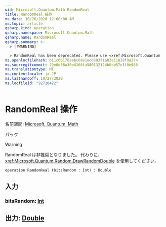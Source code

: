 ```yaml
---
uid: Microsoft.Quantum.Math.RandomReal
title: RandomReal 操作
ms.date: 10/26/2020 12:00:00 AM
ms.topic: article
qsharp.kind: operation
qsharp.namespace: Microsoft.Quantum.Math
qsharp.name: RandomReal
qsharp.summary: >-
  > [!WARNING]

  > RandomReal has been deprecated. Please use <xref:Microsoft.Quantum.Random.DrawRandomDouble> instead.
ms.openlocfilehash: b11c66178aebc68e1ecd88371a03e11828f0a274
ms.sourcegitcommit: 29e0d88a30e4166fa580132124b0eb57e1f0e986
ms.translationtype: MT
ms.contentlocale: ja-JP
ms.lasthandoff: 10/27/2020
ms.locfileid: "92720422"
---
```

# <a name="randomreal-operation"></a>RandomReal 操作

名前空間: [Microsoft. Quantum. Math](xref:Microsoft.Quantum.Math)

パック [](https://nuget.org/packages/)


> [!WARNING]
> RandomReal は非推奨となりました。 代わりに、<xref:Microsoft.Quantum.Random.DrawRandomDouble> を使用してください。



```qsharp
operation RandomReal (bitsRandom : Int) : Double
```


## <a name="input"></a>入力

### <a name="bitsrandom--int"></a>bitsRandom: [Int](xref:microsoft.quantum.lang-ref.int)





## <a name="output--double"></a>出力: [Double](xref:microsoft.quantum.lang-ref.double)

